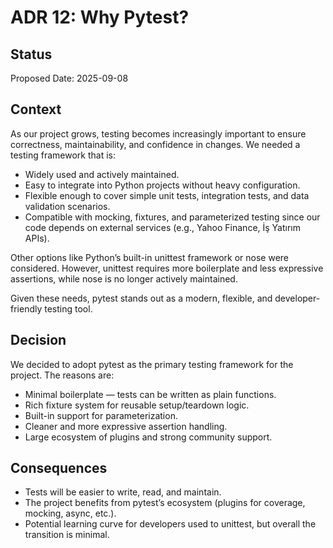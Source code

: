 # ADR 12: Why Pytest?

## Status
Proposed
Date: 2025-09-08

## Context

As our project grows, testing becomes increasingly important to ensure correctness, maintainability, and confidence in changes. We needed a testing framework that is:

- Widely used and actively maintained.
- Easy to integrate into Python projects without heavy configuration.
- Flexible enough to cover simple unit tests, integration tests, and data validation scenarios.
- Compatible with mocking, fixtures, and parameterized testing since our code depends on external services (e.g., Yahoo Finance, İş Yatırım APIs).

Other options like Python’s built-in unittest framework or nose were considered. However, unittest requires more boilerplate and less expressive assertions, while nose is no longer actively maintained.

Given these needs, pytest stands out as a modern, flexible, and developer-friendly testing tool.

## Decision

We decided to adopt pytest as the primary testing framework for the project. The reasons are:

- Minimal boilerplate — tests can be written as plain functions.
- Rich fixture system for reusable setup/teardown logic.
- Built-in support for parameterization.
- Cleaner and more expressive assertion handling.
- Large ecosystem of plugins and strong community support.

## Consequences

- Tests will be easier to write, read, and maintain.
- The project benefits from pytest’s ecosystem (plugins for coverage, mocking, async, etc.).
- Potential learning curve for developers used to unittest, but overall the transition is minimal.